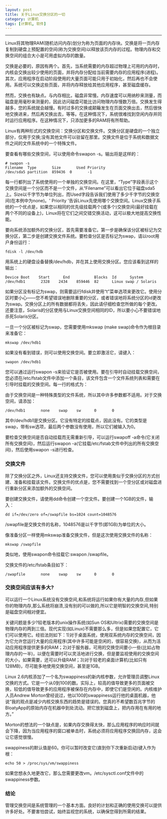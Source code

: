 ```yaml
---
layout: post
title: 关于Linux交换分区的一切
category: 计算机
tags: [计算机, 软件]
---
```



----------
Linux将其物理RAM(随机访问内存)划分为称为页面的内存块。交换是将一页内存复制到硬盘上预配置的空间(称为交换空间)以释放该页内存的过程。物理内存和交换空间的组合大小是可用虚拟内存的数量。

交换是必要的，原因有两个。首先，当系统需要的内存超过物理上可用的内存时，内核会交换出较少使用的页面，并将内存分配给当前需要内存的应用程序(进程)。其次，应用程序在启动阶段使用的大量页面可能只用于初始化，然后再也不会使用。系统可以交换这些页面，并将内存释放给其他应用程序，甚至磁盘缓存。

然而，交换也有缺点。与内存相比，磁盘非常慢。内存速度可以用纳秒来测量，而磁盘是用毫秒来测量的，因此访问磁盘可能比访问物理内存慢数万倍。交换发生得越多，您的系统就会越慢。有时过多的交换或颠簸发生在页面交换出去，然后很快地交换进来，然后再交换出去，等等。在这种情况下，系统很难找到空闲内存并同时运行应用程序。在这种情况下，只添加更多的RAM将有所帮助。

Linux有两种形式的交换空间：交换分区和交换文件。交换分区是硬盘的一个独立部分，仅用于交换;没有其他文件可以驻留在那里。交换文件是位于系统和数据文件之间的文件系统中的一个特殊文件。

要查看有哪些交换空间，可以使用命令swapon -s。输出将是这样的：

```
# swapon -s
Filename  Type       Size       Used Priority
/dev/sda5 partition  859436  0       -1
```

每一行都列出了系统使用的一个单独的交换空间。在这里，“Type”字段表示这个交换空间是一个分区而不是一个文件，从“Filename”可以看出它位于磁盘sda5上。Size以千字节为单位列出，而Used字段告诉我们使用了多少千字节的交换空间(在本例中为none)。' Priority '告诉Linux先使用哪个交换空间。Linux交换子系统的一个优点是，如果您以相同的优先级挂载两个(或多个)交换空间(最好挂载在两个不同的设备上)，Linux将在它们之间交错交换活动，这可以极大地提高交换性能。

要向系统添加额外的交换分区，首先需要准备它。第一步是确保该分区被标记为交换分区，第二步是创建交换文件系统。要检查分区是否标记为swap，请以root用户身份运行：

```
fdisk -l /dev/hdb
```

用系统上的硬盘设备替换/dev/hdb，并在其上使用交换分区。您应该看到这样的输出：

```
Device Boot    Start      End           Blocks  Id      System
/dev/hdb1       2328    2434    859446  82      Linux swap / Solaris
```

如果分区没有标记为swap，则需要运行fdisk并使用“t”菜单选项来更改它。使用分区时要小心——您不希望错误地删除重要的分区，或者错误地将系统分区的id更改为swap。交换分区上的所有数据都将丢失，因此请仔细检查您所做的每个更改。还要注意，Solaris的分区使用与Linux交换空间相同的ID，所以要小心不要错误地杀死Solaris分区。

一旦一个分区被标记为swap，您需要使用mkswap (make swap)命令作为根目录来准备它：

```
mkswap /dev/hdb1
```

如果没有看到错误，则可以使用交换空间。要立即激活它，请键入：

```
swapon /dev/hdb1
```

您可以通过运行swapon -s来验证它是否被使用。要在引导时自动挂载交换空间，您必须在/etc/fstab文件中添加一个条目，该文件包含一个文件系统列表和需要在引导时挂载的交换空间。每一行的格式为：

由于交换空间是一种特殊类型的文件系统，所以其中许多参数都不适用。对于交换空间，请添加：

```
/dev/hdb1       none    swap    sw      0       0
```

其中/dev/hdb1是交换分区。它没有特定的挂载点，因此没有。它的类型是swap，带有sw选项，最后两个参数没有使用，所以它们被输入为0。

要检查交换空间是否自动挂载而无需重新引导，可以运行swapoff -a命令(它关闭所有交换空间)，然后运行swapon -a(它挂载/etc/fstab文件中列出的所有交换空间)，然后使用swapon -s进行检查。

### 交换文件

除了交换分区之外，Linux还支持交换文件，您可以使用类似于交换分区的方式创建、准备和挂载该文件。交换文件的优点是，您不需要找到一个空分区或对磁盘进行重新分区来添加额外的交换空间。

要创建交换文件，请使用dd命令创建一个空文件。要创建一个1GB的文件，输入：

```
dd if=/dev/zero of=/swapfile bs=1024 count=1048576
```

/swapfile是交换文件的名称，1048576是以千字节(即1GB)为单位的大小。

像准备分区一样使用mkswap准备交换文件，但是这次使用交换文件的名称：

```
mkswap /swapfile
```

类似地，使用swapon命令挂载它:swapon /swapfile。

交换文件的/etc/fstab条目如下：

```
/swapfile       none    swap    sw      0       0
```

### 交换空间应该有多大?

可以运行一个Linux系统没有交换空间,和系统将运行如果你有大量的内存,但如果你的物理内存,那么系统将崩溃,没有别的可以做的,所以它是明智的交换空间,特别是磁盘空间相对便宜。

关键问题是多少?较老版本的unix操作系统(如Sun OS和Ultrix)需要的交换空间是物理内存的两到三倍。现代实现(如Linux)不需要那么多，但是如果您配置它，它们可以使用它。经验法则如下：1)对于桌面系统，使用双系统内存的交换空间，因为它允许您运行大量的应用程序(其中许多可能是空闲的，很容易交换)，从而为活动应用程序提供更多的RAM；2)对于服务器，可用的交换空间要小一些(比如占物理内存的一半)，以便在需要时可以灵活地进行交换，但是要监视使用的交换空间的大小，如果需要，还可以升级RAM；3)对于较老的桌面计算机(比如只有128MB)，尽可能多地使用交换空间，甚至是1GB。

Linux 2.6内核添加了一个名为swappiness的新内核参数，允许管理员调整Linux交换的方式。它是一个从0到100的数。实际上，较高的值导致更多的页面被交换，较低的值导致更多的应用程序被保存在内存中，即使它们是空闲的。内核维护人员Andrew Morton曾经说过，他以100的swappiness运行他的桌面机器，他说“我的观点是减少内核交换东西的趋势是错误的。您真的不希望数百兆字节的BloatyApp的原始内存在机器中到处流动。把它放到磁盘上，把内存用在有用的地方。”

Morton的想法的一个缺点是，如果内存交换得太快，那么应用程序的响应时间就会下降，因为当应用程序的窗口被单击时，系统必须将应用程序交换回内存，这会让它感觉很慢。

swappiness的默认值是60。你可以暂时改变它(直到你下次重新启动)键入作为根：

```
echo 50 > /proc/sys/vm/swappiness
```

如果您想永久地更改它，那么您需要更改vm。/etc/sysctl.conf文件中的swappiness参数。

### 结论

管理交换空间是系统管理的一个基本方面。良好的计划和正确的使用交换可以提供许多好处。不要害怕尝试，始终监视您的系统，以确保您得到所需的结果。
